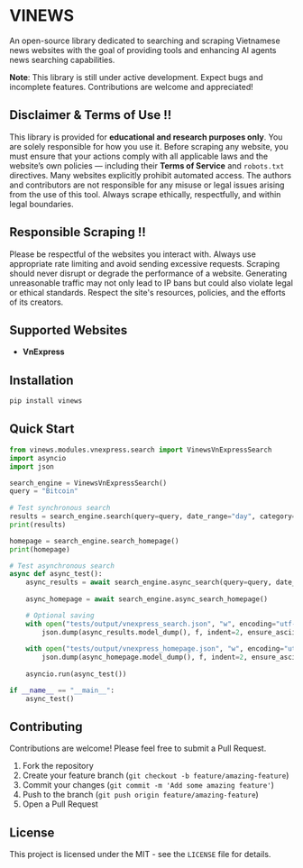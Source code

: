 # VINEWS

An open-source library dedicated to searching and scraping Vietnamese news websites with the goal of providing tools and enhancing AI agents news searching capabilities.

**Note**: This library is still under active development. Expect bugs and incomplete features. Contributions are welcome and appreciated!

## Disclaimer & Terms of Use ‼️

This library is provided for **educational and research purposes only**. You are solely responsible for how you use it. Before scraping any website, you must ensure that your actions comply with all applicable laws and the website’s own policies — including their **Terms of Service** and `robots.txt` directives. Many websites explicitly prohibit automated access. The authors and contributors are not responsible for any misuse or legal issues arising from the use of this tool. Always scrape ethically, respectfully, and within legal boundaries.

## Responsible Scraping ‼️

Please be respectful of the websites you interact with. Always use appropriate rate limiting and avoid sending excessive requests. Scraping should never disrupt or degrade the performance of a website. Generating unreasonable traffic may not only lead to IP bans but could also violate legal or ethical standards. Respect the site's resources, policies, and the efforts of its creators.

## Supported Websites

- **VnExpress**

## Installation

```bash
pip install vinews
```

## Quick Start

```python
from vinews.modules.vnexpress.search import VinewsVnExpressSearch
import asyncio
import json

search_engine = VinewsVnExpressSearch()
query = "Bitcoin"
    
# Test synchronous search
results = search_engine.search(query=query, date_range="day", category="kinhdoanh", limit=5, advanced=True)
print(results)

homepage = search_engine.search_homepage()
print(homepage)    

# Test asynchronous search
async def async_test():
    async_results = await search_engine.async_search(query=query, date_range="day", category="kinhdoanh", limit=5, advanced=True)
    
    async_homepage = await search_engine.async_search_homepage()

    # Optional saving
    with open("tests/output/vnexpress_search.json", "w", encoding="utf-8") as f:
        json.dump(async_results.model_dump(), f, indent=2, ensure_ascii=False)
    
    with open("tests/output/vnexpress_homepage.json", "w", encoding="utf-8") as f:
        json.dump(async_homepage.model_dump(), f, indent=2, ensure_ascii=False)
    
    asyncio.run(async_test())

if __name__ == "__main__":
    async_test()
```

## Contributing

Contributions are welcome! Please feel free to submit a Pull Request.

1. Fork the repository
2. Create your feature branch (`git checkout -b feature/amazing-feature`)
3. Commit your changes (`git commit -m 'Add some amazing feature'`)
4. Push to the branch (`git push origin feature/amazing-feature`)
5. Open a Pull Request

## License

This project is licensed under the MIT - see the `LICENSE` file for details.
